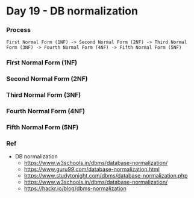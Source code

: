 # Day 19 - DB normalization

### Process 
```
First Normal Form (1NF) -> Second Normal Form (2NF) -> Third Normal Form (3NF) -> Fourth Normal Form (4NF) -> Fifth Normal Form (5NF)
```
### First Normal Form (1NF)

### Second Normal Form (2NF)

### Third Normal Form (3NF)

### Fourth Normal Form (4NF) 

### Fifth Normal Form (5NF)

### Ref 
- DB normalization
    - https://www.w3schools.in/dbms/database-normalization/
    - https://www.guru99.com/database-normalization.html
    - https://www.studytonight.com/dbms/database-normalization.php
    - https://www.w3schools.in/dbms/database-normalization/
    - https://hackr.io/blog/dbms-normalization
